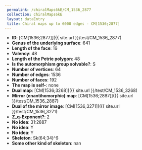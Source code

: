 ```yaml
--- 
 permalink: /chiralMaps6kE/CM_1536_2877 
 collection: chiralMaps6kE
 layout: dataEntry
 title: Chiral maps up to 6000 edges - CM[1536;2877]
---
```


- **ID**: [CM[1536;2877]]({{ site.url }}/test/CM_1536_2877)
- **Genus of the underlying surface**: 641
- **Length of the face**: 16
- **Valency**: 48
- **Length of the Petrie polygon**: 48
- **Is the automorphism group solvable?**: S
- **Number of vertices**: 64
- **Number of edges**: 1536
- **Number of faces**: 192
- **The map is self-**: none
- **Dual map**: [CM[1536;3268]]({{ site.url }}/test/CM_1536_3268)
- **Mirror (enantihomorphic) map**: [CM[1536;2887]]({{ site.url }}/test/CM_1536_2887)
- **Dual of the mirror image**: [CM[1536;3271]]({{ site.url }}/test/CM_1536_3271)
- **Z_q-Exponent?**: 2
- **No idea**:  31:2887
- **No idea**: Y
- **No idea**: Y
- **Skeleton**: Sk(64;34)^6
- **Some other kind of skeleton**: nan
